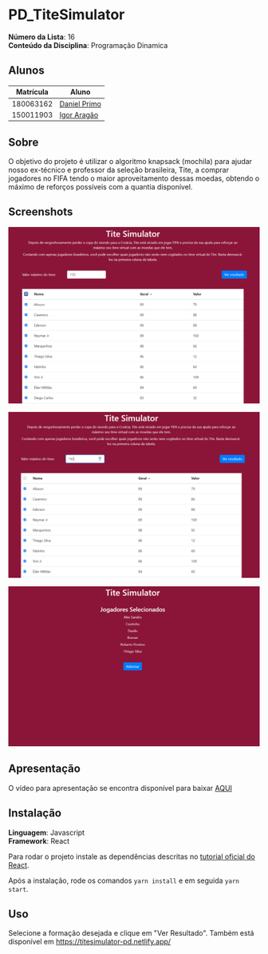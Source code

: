 # PD_TiteSimulator

**Número da Lista**: 16<br>
**Conteúdo da Disciplina**: Programação Dinamica<br>

## Alunos
| Matrícula | Aluno                                                       |
| --------- | ----------------------------------------------------------- |
| 180063162 | [Daniel Primo](https://github.com/danieldagerom)        |
| 150011903 | [Igor Aragão](https://github.com/roginaldosemog)            |

## Sobre 
O objetivo do projeto é utilizar o algoritmo knapsack (mochila) para ajudar nosso ex-técnico e professor da seleção brasileira, Tite, a comprar jogadores no FIFA tendo o maior aproveitamento dessas moedas, obtendo o máximo de reforços possíveis com a quantia disponível.

## Screenshots
<p align="center">
  <img src="assets/screenshot1.png">
</p>
<p align="center">
  <img src="assets/screenshot2.png">
</p>
<p align="center">
  <img src="assets/screenshot3.png">
</p>

## Apresentação
O vídeo para apresentação se encontra disponível para baixar [AQUI](assets/presentation.mp4)

## Instalação 
**Linguagem**: Javascript<br>
**Framework**: React<br>

Para rodar o projeto instale as dependências descritas no [tutorial oficial do React](https://reactjs.org/tutorial/tutorial.html).

Após a instalação, rode os comandos `yarn install` e em seguida `yarn start`.

## Uso 
Selecione a formação desejada e clique em "Ver Resultado".
Também está disponível em https://titesimulator-pd.netlify.app/


